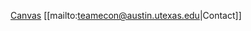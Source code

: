 [Canvas](https://utexas.instructure.com/courses/1370582)
[[mailto:teamecon@austin.utexas.edu|Contact]]

